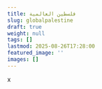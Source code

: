 ```yaml
---
title: فلسطين العالمية
slug: globalpalestine
draft: true
weight: null
tags: []
lastmod: 2025-08-26T17:28:00
featured_image: ''
images: []
---
```

x
